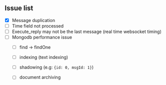 ## Issue list
- [x] Message duplication
- [ ] Time field not processed
- [ ] Execute_reply may not be the last message (real time websocket timing)
- [ ] Mongodb performance issue
  - [ ] find -> findOne
  - [ ] indexing (text indexing)
  - [ ] shadowing (e.g: `{id: 0, msgId: 1}`)
  - [ ] document archiving


